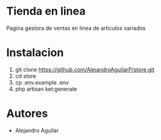 # Tienda en linea

Pagina gestora de ventas en linea de articulos variados

# Instalacion
1. git clone https://github.com/AlejandroAguilarP/store.git
2. cd store
3. cp .env.example .env
4. php artisan ket:generate

# Autores

- Alejandro Aguilar
